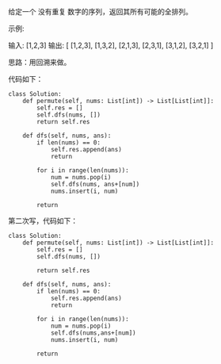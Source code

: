 给定一个 没有重复 数字的序列，返回其所有可能的全排列。

示例:

输入: [1,2,3]
输出:
[
  [1,2,3],
  [1,3,2],
  [2,1,3],
  [2,3,1],
  [3,1,2],
  [3,2,1]
]



思路：用回溯来做。


代码如下：
```
class Solution:
    def permute(self, nums: List[int]) -> List[List[int]]:
        self.res = []
        self.dfs(nums, [])
        return self.res

    def dfs(self, nums, ans):
        if len(nums) == 0:
            self.res.append(ans)
            return
        
        for i in range(len(nums)):
            num = nums.pop(i)
            self.dfs(nums, ans+[num])
            nums.insert(i, num)
        
        return
```



第二次写，代码如下：
```
class Solution:
    def permute(self, nums: List[int]) -> List[List[int]]:
        self.res = []
        self.dfs(nums, [])

        return self.res
    
    def dfs(self, nums, ans):
        if len(nums) == 0:
            self.res.append(ans)
            return

        for i in range(len(nums)):
            num = nums.pop(i)
            self.dfs(nums,ans+[num])
            nums.insert(i, num)
        
        return
```